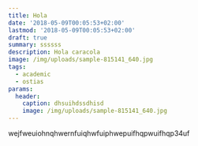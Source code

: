 ```yaml
---
title: Hola
date: '2018-05-09T00:05:53+02:00'
lastmod: '2018-05-09T00:05:53+02:00'
draft: true
summary: ssssss
description: Hola caracola
image: /img/uploads/sample-815141_640.jpg
tags:
  - academic
  - ostias
params:
  header:
    caption: dhsuihdssdhisd
    image: /img/uploads/sample-815141_640.jpg
---
```

wejfweuiohnqhwernfuiqhwfuiphwepuifhqpwuifhqp34uf
